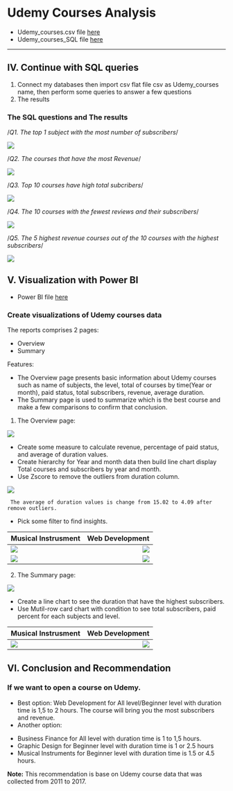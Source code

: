 # Udemy Courses Analysis
* Udemy_courses.csv file [here](https://github.com/LucasAnalyst/Udemy-Courses-Analysis/blob/main/2.%20Udemy_courses.csv)
* Udemy_courses_SQL file [here](https://github.com/LucasAnalyst/Udemy-Courses-Analysis/blob/main/3.%20UDEMY_COURSES_SQL.sql)
---
## IV. Continue with SQL queries
1. Connect my databases then import csv flat file csv as Udemy_courses name, then perform some queries to answer a few questions
2. The results

### The SQL questions and The results

/*Q1. The top 1 subject with the most number of subscribers*/

![](images/SQL1.1.png) 

/*Q2. The courses that have the most Revenue*/

![](images/SQL2.1.png)

/*Q3. Top 10 courses have high total subcribers*/ 

![](images/SQL3.1.png)

/*Q4. The 10 courses with the fewest reviews and their subscribers*/

![](images/SQL4.1.png)

/*Q5. The 5 highest revenue courses out of the 10 courses with the highest subscribers*/ 

![](images/SQL5.1.png)

## V. Visualization with Power BI
* Power BI file [here](https://github.com/LucasAnalyst/Udemy-Courses-Analysis/blob/main/4.%20PowerBI_Udemy_Courses.pbix)
### Create visualizations of Udemy courses data

The reports comprises 2 pages:
+ Overview 
+ Summary

Features:
* The Overview page presents basic information about Udemy courses such as 
  name of subjects, the level, total of courses by time(Year or month), paid status, total subscribers, revenue, average duration.
* The Summary page is used to summarize which is the best course and make a few comparisons to confirm that conclusion.

1. The Overview page:

![](images/overview.png)

* Create some measure to calculate revenue, percentage of paid status, and average of duration values.
* Create hierarchy for Year and month data then build line chart display Total courses and subscribers by year and month.
* Use Zscore to remove the outliers from duration column.

![](images/fixoutlier.png)

     The average of duration values is change from 15.02 to 4.09 after remove outliers.

* Pick some filter to find insights.

Musical Instrusment | Web Development
:-------------------|-------------------:
![](images/MIO.png)|![](images/WDO.png)
![](images/MIO2017.png) |![](images/WDO2017.png)
    
2. The Summary page:

![](images/summary.png)

* Create a line chart to see the duration that have the highest subscribers.
* Use Mutil-row card chart with condition to see total subscribers, paid percent for each subjects and level.

Musical Instrusment | Web Development
:-------------------|-------------------:
![](images/MI.png)|![](images/WD.png)


## VI. Conclusion and Recommendation

### If we want to open a course on Udemy. 
  
* Best option: Web Development for All level/Beginner level with duration time is 1,5 to 2 hours. The course will bring you the most subscribers and revenue. 
* Another option: 
+ Business Finance for All level with duration time is 1 to 1,5 hours.
+ Graphic Design for Beginner level with duration time is 1 or 2.5 hours
+ Musical Instruments for Beginner level with duration time is 1.5 or 4.5 hours.

**Note:** This recommendation is base on Udemy course data that was collected from 2011 to 2017.



